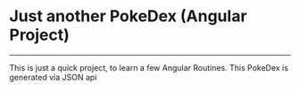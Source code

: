 Just another PokeDex (Angular Project)
=====================


---------------

This is just a quick project, to learn a few Angular Routines. This PokeDex is generated via JSON api